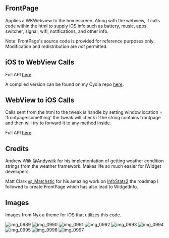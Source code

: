 FrontPage
----

Applies a WKWebview to the homescreen. Along with the webview, it calls code within the html to supply iOS info such as battery, music, apps, switcher, signal, wifi, notifications, and other info.

Note: FrontPage's source code is provided for reference purposes only. Modification and redistribution are *not* permitted.

iOS to WebView Calls
----

Full API <a href="http://junesiphone.com/frontpage/">here</a>.

A compiled version can be found on my Cydia repo <a href="http://junesiphone.com/supersecret/">here</a>.

WebView to iOS Calls
----

Calls sent from the html to the tweak is handle by setting window.location = 'frontpage:something' the tweak will check if the string contains frontpage and then will try to forward it to any method inside.

Full API <a href="http://junesiphone.com/frontpage/">here</a>.


Credits
----

Andrew Wiik <a href="https://twitter.com/Andywiik">@Andywiik</a> for his implementation of getting weather condition strings from the weather framework. Makes life so much easier for iWidget developers.

Matt Clark <a href="https://twitter.com/_Matchstic">@_Matchstic</a> for his amazing work on <a href="https://github.com/Matchstic/InfoStats2">InfoStats2</a> the roadmap I followed to create FrontPage which has also lead to WidgetInfo.

Images
----

Images from Nyx a theme for iOS that utilizes this code.

![img_0989](https://user-images.githubusercontent.com/9951373/29907437-fc100cb2-8de0-11e7-9b6e-27e1026fedf3.PNG)
![img_0990](https://user-images.githubusercontent.com/9951373/29907436-fc0f7338-8de0-11e7-88df-731a15b1241c.PNG)
![img_0991](https://user-images.githubusercontent.com/9951373/29907438-fc1050b4-8de0-11e7-989a-d61d2acbb6ff.PNG)
![img_0992](https://user-images.githubusercontent.com/9951373/29907439-fc116b20-8de0-11e7-9751-a7aa315f7fbf.PNG)
![img_0993](https://user-images.githubusercontent.com/9951373/29907440-fc124342-8de0-11e7-9179-4ebe2ec9e860.PNG)
![img_0994](https://user-images.githubusercontent.com/9951373/29907441-fc12d500-8de0-11e7-89cc-ffd1f749bf96.PNG)
![img_0995](https://user-images.githubusercontent.com/9951373/29907442-fc1d1150-8de0-11e7-8b44-d51ffc49de04.PNG)
![img_0996](https://user-images.githubusercontent.com/9951373/29907443-fc229a62-8de0-11e7-9132-b94aeb504217.PNG)
![img_0997](https://user-images.githubusercontent.com/9951373/29907444-fc2dd2f6-8de0-11e7-8912-f928877acd31.PNG)

